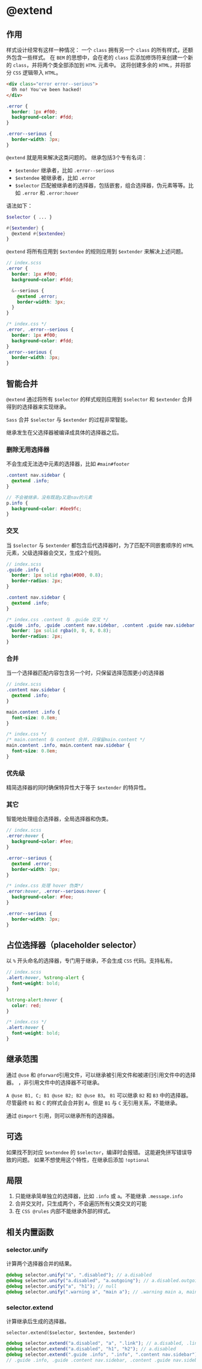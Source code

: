 # @extend

## 作用

样式设计经常有这样一种情况：
一个 `class` 拥有另一个 `class` 的所有样式，还额外包含一些样式。
在 `BEM` 的思想中，会在老的 `class` 后添加修饰符来创建一个新的 `class`，并将两个类全部添加到 `HTML` 元素中。
这将创建多余的 `HTML`，并将部分 `CSS` 逻辑带入 `HTML`。

```html
<div class="error error--serious">
  Oh no! You've been hacked!
</div>
```

```css
.error {
  border: 1px #f00;
  background-color: #fdd;
}

.error--serious {
  border-width: 3px;
}
```

`@extend` 就是用来解决这类问题的。
继承包括3个专有名词：

- `$extender` 继承者，比如 `.error--serious`
- `$extendee` 被继承者，比如 `.error`
- `$selector` 匹配被继承者的选择器，包括嵌套，组合选择器，伪元素等等。比如 `.error` 和 `.error:hover`

语法如下：

```scss
$selector { ... }

#{$extender} {
  @extend #{$extendee}
}
```

`@extend` 将所有应用到 `$extendee` 的规则应用到 `$extender` 来解决上述问题。

```scss
// index.scss
.error {
  border: 1px #f00;
  background-color: #fdd;

  &--serious {
    @extend .error;
    border-width: 3px;
  }
}
```

```css
/* index.css */
.error, .error--serious {
  border: 1px #f00;
  background-color: #fdd;
}
.error--serious {
  border-width: 3px;
}
```

## 智能合并

`@extend` 通过将所有 `$selector` 的样式规则应用到 `$selector` 和 `$extender` 合并得到的选择器来实现继承。

`Sass` 合并 `$selector` 与 `$extender` 的过程非常智能。

继承发生在父选择器被编译成具体的选择器之后。

### 删除无用选择器

不会生成无法选中元素的选择器，比如 `#main#footer`

```scss
.content nav.sidebar {
  @extend .info;
}

// 不会被继承，没有既是p又是nav的元素
p.info {
  background-color: #dee9fc;
}
```

### 交叉

当 `$selector` 与 `$extender` 都包含后代选择器时，为了匹配不同嵌套顺序的 `HTML` 元素，父级选择器会交叉，生成2个规则。

```scss
// index.scss
.guide .info {
  border: 1px solid rgba(#000, 0.8);
  border-radius: 2px;
}

.content nav.sidebar {
  @extend .info;
}
```

```css
/* index.css .content 与 .guide 交叉 */
.guide .info, .guide .content nav.sidebar, .content .guide nav.sidebar {
  border: 1px solid rgba(0, 0, 0, 0.8);
  border-radius: 2px;
}
```

### 合并

当一个选择器匹配内容包含另一个时，只保留选择范围更小的选择器

```scss
// index.scss
.content nav.sidebar {
  @extend .info;
}

main.content .info {
  font-size: 0.8em;
}
```

```css
/* index.css */
/* main.content 与 content 合并，只保留main.content */
main.content .info, main.content nav.sidebar {
  font-size: 0.8em;
}
```

### 优先级

精简选择器的同时确保特异性大于等于 `$extender` 的特异性。

### 其它

智能地处理组合选择器，全局选择器和伪类。

```scss
// index.scss
.error:hover {
  background-color: #fee;
}

.error--serious {
  @extend .error;
  border-width: 3px;
}
```

```css
/* index.css 处理 hover 伪类*/
.error:hover, .error--serious:hover {
  background-color: #fee;
}

.error--serious {
  border-width: 3px;
}
```

## 占位选择器（placeholder selector）

以 `%` 开头命名的选择器，专门用于继承，不会生成 `CSS` 代码。支持私有。

```scss
// index.scss
.alert:hover, %strong-alert {
  font-weight: bold;
}

%strong-alert:hover {
  color: red;
}
```

```css
/* index.css */
.alert:hover {
  font-weight: bold;
}
```

## 继承范围

通过 `@use` 和 `@forward`引用文件，可以继承被引用文件和被递归引用文件中的选择器。
，非引用文件中的选择器不可继承。

`A @use B1, C; B1 @use B2; B2 @use B3`。
`B1` 可以继承 `B2` 和 `B3` 中的选择器。
尽管最终 `B1` 和 `C` 的样式会合并到 `A`，但是 `B1` 与 `C` 无引用关系，不能继承。

通过 `@import` 引用，则可以继承所有的选择器。

## 可选

如果找不到对应 `$extendee` 的 `$selector`，编译时会报错。
这能避免拼写错误导致的问题。
如果不想使用这个特性，在继承后添加 `!optional`

## 局限

1. 只能继承简单独立的选择器，比如 `.info` 或 `a`。不能继承 `.message.info`
2. 合并交叉时，只生成两个，不会遍历所有父类交叉的可能
3. 在 `CSS @rules` 内部不能继承外部的样式。

## 相关内置函数

### selector.unify

计算两个选择器合并的结果。

```scss
@debug selector.unify("a", ".disabled"); // a.disabled
@debug selector.unify("a.disabled", "a.outgoing"); // a.disabled.outgoing
@debug selector.unify("a", "h1"); // null
@debug selector.unify(".warning a", "main a"); // .warning main a, main .warning a
```

### selector.extend

计算继承后生成的选择器。

`selector.extend($selector, $extendee, $extender)`

```scss
@debug selector.extend("a.disabled", "a", ".link"); // a.disabled, .link.disabled
@debug selector.extend("a.disabled", "h1", "h2"); // a.disabled
@debug selector.extend(".guide .info", ".info", ".content nav.sidebar");
// .guide .info, .guide .content nav.sidebar, .content .guide nav.sidebar
```

